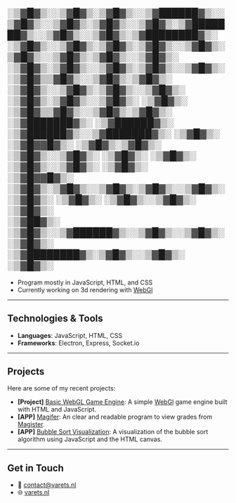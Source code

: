 ░▒▓█▓▒░░▒▓█▓▒░▒▓█▓▒░░▒▓██████▓▒░░▒▓█▓▒░░▒▓█▓▒░▒▓█▓▒░░▒▓█▓▒░▒▓███████▓▒░░▒▓█▓▒░░▒▓█▓▒░▒▓████████▓▒░ 
░▒▓█▓▒░░▒▓█▓▒░▒▓█▓▒░▒▓█▓▒░░▒▓█▓▒░▒▓█▓▒░░▒▓█▓▒░▒▓█▓▒░░▒▓█▓▒░      ░▒▓█▓▒░▒▓█▓▒░░▒▓█▓▒░▒▓█▓▒░░▒▓█▓▒░ 
 ░▒▓█▓▒▒▓█▓▒░░▒▓█▓▒░▒▓█▓▒░      ░▒▓█▓▒░░▒▓█▓▒░▒▓█▓▒░░▒▓█▓▒░      ░▒▓█▓▒░▒▓█▓▒░░▒▓█▓▒░      ░▒▓█▓▒░ 
 ░▒▓█▓▒▒▓█▓▒░░▒▓█▓▒░▒▓█▓▒░      ░▒▓███████▓▒░ ░▒▓██████▓▒░ ░▒▓██████▓▒░░▒▓███████▓▒░      ░▒▓█▓▒░  
  ░▒▓█▓▓█▓▒░ ░▒▓█▓▒░▒▓█▓▒░      ░▒▓█▓▒░░▒▓█▓▒░  ░▒▓█▓▒░   ░▒▓█▓▒░      ░▒▓█▓▒░░▒▓█▓▒░     ░▒▓█▓▒░  
  ░▒▓█▓▓█▓▒░ ░▒▓█▓▒░▒▓█▓▒░░▒▓█▓▒░▒▓█▓▒░░▒▓█▓▒░  ░▒▓█▓▒░   ░▒▓█▓▒░      ░▒▓█▓▒░░▒▓█▓▒░    ░▒▓█▓▒░   
   ░▒▓██▓▒░  ░▒▓█▓▒░░▒▓██████▓▒░░▒▓█▓▒░░▒▓█▓▒░  ░▒▓█▓▒░   ░▒▓████████▓▒░▒▓█▓▒░░▒▓█▓▒░    ░▒▓█▓▒░   
---
-  Program mostly in JavaScript, HTML, and CSS
-  Currently working on 3d rendering with [WebGl](https://get.webgl.org/)
---
##  Technologies & Tools
- **Languages**: JavaScript, HTML, CSS
- **Frameworks**: Electron, Express, Socket.io
---
##  Projects
Here are some of my recent projects:
- **[Project]** [Basic WebGL Game Engine](https://github.com/Vicky2k7/basic-webgl-game-engine): A simple [WebGl](https://get.webgl.org/) game engine built with HTML and JavaScript.
- **[APP]** [Magifer](https://github.com/Vicky2k7/magifer): An clear and readable program to view grades from [Magister](https://magister.nl/).
- **[APP]** [Bubble Sort Visualization](https://github.com/Vicky2k7/Bubble-Sort): A visualization of the bubble sort algorithm using JavaScript and the HTML canvas.
---
## Get in Touch
- 📧 contact@varets.nl
- 🌐 [varets.nl](http://www.varets.nl)

